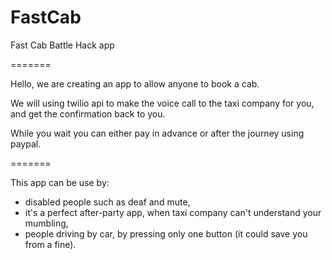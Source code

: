 FastCab
=======

Fast Cab Battle Hack app

=======

Hello, we are creating an app to allow anyone to book a cab.

We will using twilio api to make the voice call to the taxi company for you,
and get the confirmation back to you.

While you wait you can either pay in advance or after the journey using paypal.

=======

This app can be use by:
- disabled people such as deaf and mute,
- it's a perfect after-party app, when taxi company can't understand your mumbling, 
- people driving by car, by pressing only one button (it could save you from a fine).
